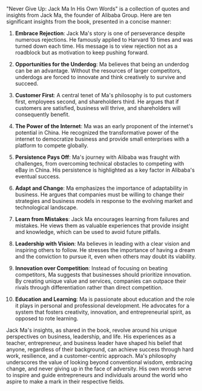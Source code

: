 "Never Give Up: Jack Ma In His Own Words" is a collection of quotes and insights from Jack Ma, the founder of Alibaba Group. Here are ten significant insights from the book, presented in a concise manner:

1. **Embrace Rejection**: Jack Ma's story is one of perseverance despite numerous rejections. He famously applied to Harvard 10 times and was turned down each time. His message is to view rejection not as a roadblock but as motivation to keep pushing forward.

2. **Opportunities for the Underdog**: Ma believes that being an underdog can be an advantage. Without the resources of larger competitors, underdogs are forced to innovate and think creatively to survive and succeed.

3. **Customer First**: A central tenet of Ma's philosophy is to put customers first, employees second, and shareholders third. He argues that if customers are satisfied, business will thrive, and shareholders will consequently benefit.

4. **The Power of the Internet**: Ma was an early proponent of the internet's potential in China. He recognized the transformative power of the internet to democratize business and provide small enterprises with a platform to compete globally.

5. **Persistence Pays Off**: Ma's journey with Alibaba was fraught with challenges, from overcoming technical obstacles to competing with eBay in China. His persistence is highlighted as a key factor in Alibaba's eventual success.

6. **Adapt and Change**: Ma emphasizes the importance of adaptability in business. He argues that companies must be willing to change their strategies and business models in response to the evolving market and technological landscape.

7. **Learn from Mistakes**: Jack Ma encourages learning from failures and mistakes. He views them as valuable experiences that provide insight and knowledge, which can be used to avoid future pitfalls.

8. **Leadership with Vision**: Ma believes in leading with a clear vision and inspiring others to follow. He stresses the importance of having a dream and the conviction to pursue it, even when others may doubt its viability.

9. **Innovation over Competition**: Instead of focusing on beating competitors, Ma suggests that businesses should prioritize innovation. By creating unique value and services, companies can outpace their rivals through differentiation rather than direct competition.

10. **Education and Learning**: Ma is passionate about education and the role it plays in personal and professional development. He advocates for a system that fosters creativity, innovation, and entrepreneurial spirit, as opposed to rote learning.

Jack Ma's insights, as shared in the book, revolve around his unique perspectives on business, leadership, and life. His experiences as a teacher, entrepreneur, and business leader have shaped his belief that anyone, regardless of their background, can achieve success through hard work, resilience, and a customer-centric approach. Ma's philosophy underscores the value of looking beyond conventional wisdom, embracing change, and never giving up in the face of adversity. His own words serve to inspire and guide entrepreneurs and individuals around the world who aspire to make a mark in their respective fields.